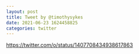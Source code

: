 ```yaml
--- 
layout: post 
title: Tweet by @timothysykes 
date: 2021-06-23 1624458825 
categories: twitter 
--- 
```

https://twitter.com/o/status/1407708434938617863